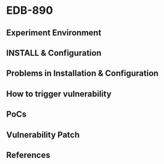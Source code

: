 # EDB-890

## Experiment Environment

## INSTALL & Configuration

## Problems in Installation & Configuration

## How to trigger vulnerability

## PoCs

## Vulnerability Patch

## References
